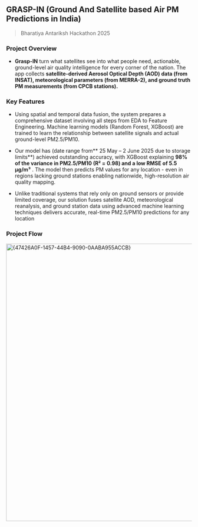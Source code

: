 ## GRASP-IN (Ground And Satellite based Air PM Predictions in India)

> Bharatiya Antariksh Hackathon 2025

### Project Overview

- **Grasp-IN** turn what satellites see into what people need, actionable, ground-level air quality intelligence for every corner of the nation. The app collects **satellite-derived Aerosol Optical Depth (AOD) data (from INSAT), meteorological parameters (from MERRA-2), and ground truth PM measurements (from CPCB stations).**

### Key Features

- Using spatial and temporal data fusion, the system prepares a comprehensive dataset involving all steps from EDA to Feature Engineering. Machine learning models (Random Forest, XGBoost) are trained to learn the relationship between satellite signals and actual ground-level PM2.5/PM10.
  
- Our model has (date range from** 25 May – 2 June 2025 due to storage limits**) achieved outstanding accuracy, with XGBoost explaining **98% of the variance in PM2.5/PM10 (R² = 0.98) and a low RMSE of 5.5 µg/m³** . The model then predicts PM values for any location - even in regions lacking ground stations enabling nationwide, high-resolution air quality mapping.
  
- Unlike traditional systems that rely only on ground sensors or provide limited coverage, our solution fuses satellite AOD, meteorological reanalysis, and ground station data using advanced machine learning techniques delivers accurate, real-time PM2.5/PM10 predictions for any location
  
### Project Flow 

<img width="753" alt="{47426A0F-1457-44B4-9090-0AABA955ACCB}" src="https://github.com/user-attachments/assets/a2f8ee6d-9242-4189-8660-ecfa08f5c4a4" />


